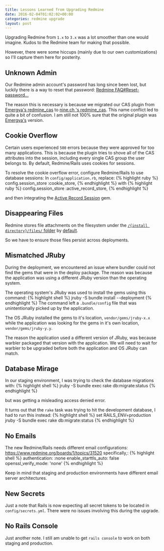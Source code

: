 ```yaml
---
title: Lessons Learned from Upgrading Redmine
date: 2016-02-04T01:02:02+00:00
categories: redmine upgrade
layout: post
---
```


Upgrading Redmine from `1.x` to `3.x` was a lot smoother than one would imagine.  Kudos to the Redmine team for making that possible.

However, there were some hiccups (mainly due to our own customizations) so I'll capture them here for posterity.

Unknown Admin
-------------
Our Redmine admin account's password has long since been lost, but luckily there is a way to reset that password:
[Redmine FAQ#Reset-password...](http://www.redmine.org/projects/redmine/wiki/FAQ#Reset-password-lost-without-admin-redmine-account-but-with-admin-redmine-database-account)

The reason this is necessary is because we migrated our CAS plugin from [Emergya's redmine_cas](https://github.com/Emergya/redmine_cas) to [nine.ch 's redmine_cas](https://github.com/ninech/redmine_cas).  This name conflict led to quite a bit of confusion.  I am still not 100% sure that the original plugin was [Emergya's](https://github.com/Emergya) version.

Cookie Overflow
---------------
Certain users experienced `500` errors because they were approved for too many applications.  This is because the plugin tries to shove all of the CAS attributes into the session, including every single CAS group the user belongs to.  By default, Redmine/Rails uses cookies for sessions.

To resolve the cookie overflow error, configure Redmine/Rails to use database sessions:
In `config/application.rb`, replace:
{% highlight ruby %}
config.session_store :cookie_store,
{% endhighlight %}
with
{% highlight ruby %}
config.session_store :active_record_store,
{% endhighlight %}

and then integrating the [Active Record Session](https://github.com/rails/activerecord-session_store) gem.

Disappearing Files
------------------
Redmine stores file attachments on the filesystem under the [`/{install directory}/files/` folder](https://github.com/redmine/redmine/tree/2a6637ed2ef05ad0770bb76094c67f230d2341f6/files) by [default](https://github.com/redmine/redmine/blob/2a6637ed2ef05ad0770bb76094c67f230d2341f6/config/configuration.yml.example#L69-L76).

So we have to ensure those files persist across deployments.

Mismatched JRuby
----------------
During the deployment, we encountered an issue where bundler could not find the gems that were in the deploy package.  The reason was because the application was using a different JRuby version than the operating system.

The operating system's JRuby was used to install the gems using this command:
{% highlight shell %}
jruby -S bundle install --deployment
{% endhighlight %}
The command left a `.bundle/config` file that was unintentionally picked up by the application.  

The OS JRuby installed the gems to it's location, `vendor/gems/jruby-x.x` while the application was looking for the gems in it's own location, `vendor/gems/jruby-y.y`.

The reason the application used a different version of JRuby, was because warbler packaged that version with the application.  We will need to wait for warbler to be upgraded before both the application and OS JRuby can match.

Database Mirage
---------------
In our staging environment, I was trying to check the database migrations with:
{% highlight shell %}
jruby -S bundle exec rake db:migrate:status
{% endhighlight %}

but was getting a misleading access denied error.

It turns out that the `rake` task was trying to hit the development database, I had to run this instead:
{% highlight shell %}
set RAILS_ENV=production
jruby -S bundle exec rake db:migrate:status
{% endhighlight %}

No Emails
---------
The new Redmine/Rails needs different email configurations:
https://www.redmine.org/boards/1/topics/31520
specifically,:
{% highlight shell %}
authentication: :none
enable_starttls_auto: false
openssl_verify_mode: 'none'
{% endhighlight %}

Keep in mind that staging and production environments have different email server architectures.

New Secrets
-----------
Just a note that Rails is now expecting all secret tokens to be located in `config/secrets.yml`.  There were no issues involving this during the upgrade.

No Rails Console
---------------
Just another note.  I still am unable to get `rails console` to work on both staging and production.

